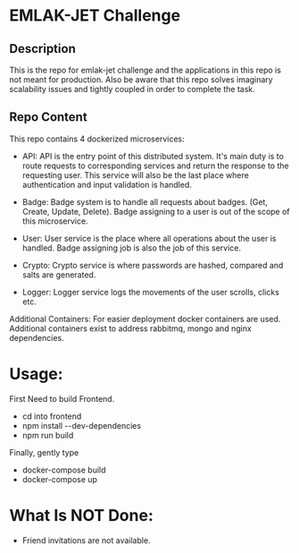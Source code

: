 # EMLAK-JET Challenge

## Description

This is the repo for emlak-jet challenge and the applications in this repo is not meant for production. 
Also be aware that this repo solves imaginary scalability issues and tightly coupled in order to complete the task.

## Repo Content

This repo contains 4 dockerized microservices:

-  API: API is the entry point of this distributed system. It's main duty is to route requests to corresponding services and return the response to the requesting user. This service will also be the last place where authentication and input validation is handled.

- Badge: Badge system is to handle all requests about badges. (Get, Create, Update, Delete). Badge assigning to a user is out of the scope of this microservice.

-  User: User service is the place where all operations about the user is handled. Badge assigning job is also the job of this service.

- Crypto: Crypto service is where passwords are hashed, compared and salts are generated.

- Logger: Logger service logs the movements of the user scrolls, clicks etc.

Additional Containers:
For easier deployment docker containers are used. Additional containers exist to address rabbitmq, mongo and nginx dependencies.

# Usage:

First Need to build Frontend.
- cd into frontend
- npm install --dev-dependencies
- npm run build

Finally, gently type
- docker-compose build
- docker-compose up

# What Is NOT Done:
- Friend invitations are not available.
